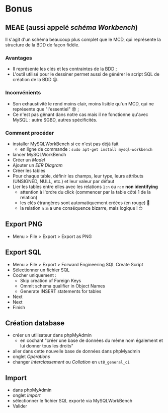 # Bonus

## MEAE (aussi appelé _schéma Workbench_)

Il s'agit d'un schéma beaucoup plus complet que le MCD, qui représente la structure de la BDD de façon fidèle.

### Avantages

- Il représente les clés et les contraintes de la BDD ;
- L'outil utilisé pour le dessiner permet aussi de générer le script SQL de création de la BDD :heart_eyes:.

### Inconvénients

- Son exhaustivité le rend moins clair, moins lisible qu'un MCD, qui ne représente que "l'essentiel" :dizzy_face: ;
- Ce n'est pas gênant dans notre cas mais il ne fonctionne qu'avec MySQL : autre SGBD, autres spécificités.

### Comment procéder

- installer MySQLWorkBench si ce n'est pas déjà fait
  - en ligne de commande : `sudo apt-get install mysql-workbench`
- lancer MySQLWorkBench
- Créer un _Model_
- Ajouter un _EER Diagram_
- Créer les tables
- Pour chaque table, définir les champs, leur type, leurs attributs (UNSIGNED, NULL, etc.) et leur valeur par défaut
- Lier les tables entre elles avec les relations `1:n` ou `n:m` **non identifying**
  - attention à l'ordre du click (commencer par la table côté 1 de la relation)
  - les clés étrangères sont automatiquement créées (en rouge) :tada:
  - la relation `n:m` a une conséquence bizarre, mais logique ! :nerd_face:

## Export PNG

- Menu > File > Export > Export as PNG

## Export SQL

- Menu > File > Export > Forward Engineering SQL Create Script
- Sélectionner un fichier SQL
- Cocher uniquement :
  - Skip creation of Foreign Keys
  - Ommit schema qualifier in Object Names
  - Generate INSERT statements for tables
- Next
- Next
- Finish

## Création database

- créer un utilisateur dans phpMyAdmin
  - en cochant "créer une base de données du même nom également et lui donner tous les droits"
- aller dans cette nouvelle base de données dans phpMyadmin
- onglet _Opérations_
- changer _Interclassement_ ou _Collation_ en `ut8_general_ci`

## Import

- dans phpMyAdmin
- onglet _Import_
- sélectionner le fichier SQL exporté via MySQLWorkBench
- Valider